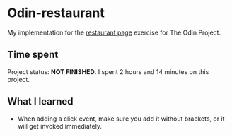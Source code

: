 # Odin-restaurant
My implementation for the [restaurant page](https://www.theodinproject.com/lessons/node-path-javascript-restaurant-page) exercise for The Odin Project.

## Time spent
Project status: **NOT FINISHED**.
I spent 2 hours and 14 minutes on this project.

## What I learned
- When adding a click event, make sure you add it without brackets, or it will get invoked immediately.